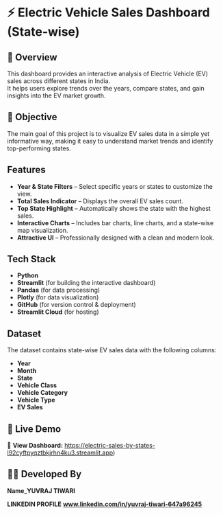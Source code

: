 # ⚡ Electric Vehicle Sales Dashboard (State-wise)

## 📌 Overview
This dashboard provides an interactive analysis of Electric Vehicle (EV) sales across different states in India.  
It helps users explore trends over the years, compare states, and gain insights into the EV market growth.

## 🎯 Objective
The main goal of this project is to visualize EV sales data in a simple yet informative way, making it easy to understand market trends and identify top-performing states.

##  Features
- **Year & State Filters** – Select specific years or states to customize the view.
- **Total Sales Indicator** – Displays the overall EV sales count.
- **Top State Highlight** – Automatically shows the state with the highest sales.
- **Interactive Charts** – Includes bar charts, line charts, and a state-wise map visualization.
- **Attractive UI** – Professionally designed with a clean and modern look.

##  Tech Stack
- **Python**
- **Streamlit** (for building the interactive dashboard)
- **Pandas** (for data processing)
- **Plotly** (for data visualization)
- **GitHub** (for version control & deployment)
- **Streamlit Cloud** (for hosting)

##  Dataset
The dataset contains state-wise EV sales data with the following columns:
- **Year**
- **Month**
- **State**
- **Vehicle Class**
- **Vehicle Category**
- **Vehicle Type**
- **EV Sales**
  
## 🚀 Live Demo
🔗 **View Dashboard:** https://electric-sales-by-states-l92cyftpyqztbkjrhn4ku3.streamlit.app)

## 👨‍💻 Developed By
**Name**_**YUVRAJ TIWARI**

**LINKEDIN PROFILE** **www.linkedin.com/in/yuvraj-tiwari-647a96245**

